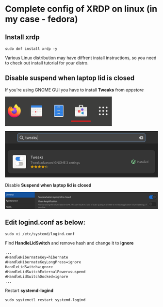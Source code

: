 # Complete config of XRDP on linux (in my case - fedora)

## Install xrdp 

```shell
sudo dnf install xrdp -y
```

Various Linux distribution may have diffrent install instructions, so you need to check out install tutorial for your distro.

## Disable suspend when laptop lid is closed

If you're using GNOME GUI you have to install **Tweaks** from *appstore*

![](img/appstore.png)

![](img/tweaks.png)

Disable **Suspend when laptop lid is closed**

![](img/lid.png)

## Edit logind.conf as below:

```shell
sudo vi /etc/systemd/logind.conf
```

Find **HandleLidSwitch** and remove hash and change it to **ignore**

```shell
...
#HandleHibernateKey=hibernate
#HandleHibernateKeyLongPress=ignore
HandleLidSwitch=ignore
#HandleLidSwitchExternalPower=suspend
#HandleLidSwitchDocked=ignore
...
```

Restart **systemd-logind**

```shell
sudo systemctl restart systemd-logind
```

